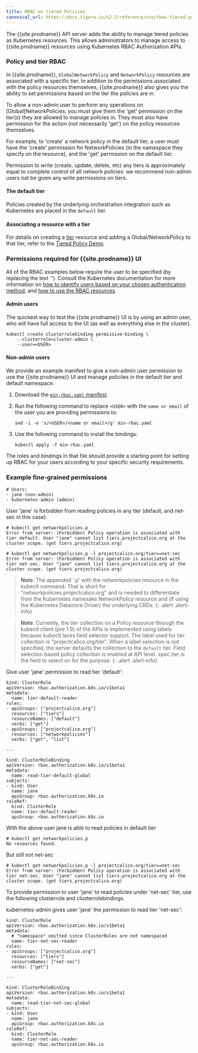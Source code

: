 ```yaml
---
title: RBAC on tiered Policies
canonical_url: https://docs.tigera.io/v2.2/reference/cnx/rbac-tiered-policies
---
```


The {{site.prodname}} API server adds the ability to manage tiered
policies as Kubernetes resources. This allows administrators to manage
access to {{site.prodname}} resources using Kubernetes RBAC
Authorization APIs.

### Policy and tier RBAC

In {{site.prodname}}, `GlobalNetworkPolicy` and `NetworkPolicy` resources
are associated with a specific tier. In addition to the permissions associated
with the policy resources themselves, {{site.prodname}} also gives you the
ability to set permissions based on the tier the policies are in.

To allow a non-admin user to perform any operations on [Global]NetworkPolicies,
you must give them the 'get' permission on the tier(s) they are allowed to
manage policies in.  They must also have permission for the action
(not necessarily 'get') on the policy resources themselves.

For example, to 'create' a network policy in the default tier, a user must have
the 'create' permission for NetworkPolicies (in the namespace they specify on
the resource), and the 'get' permission on the default tier.

Permission to write (create, update, delete, etc) any tiers is approximately
equal to complete control of all network policies: we recommend non-admin users
not be given any write permissions on tiers.

#### The default tier

Policies created by the underlying orchestration integration such as Kubernetes
are placed in the `default` tier.

#### Associating a resource with a tier

For details on creating a [tier]({{site.baseurl}}/{{page.version}}/reference/calicoctl/resources/tier)
resource and adding a Global/NetworkPolicy to that tier, refer to the
[Tiered Policy Demo]({{site.baseurl}}/{{page.version}}/getting-started/cnx/tiered-policy-cnx/).

### Permissions required for {{site.prodname}} UI

All of the RBAC examples below require the user to be specified (by replacing the
text '<USER>').  Consult the Kubernetes documentation for more information on
[how to identify users based on your chosen authentication method](https://kubernetes.io/docs/admin/authentication/),
and [how to use the RBAC resources](https://kubernetes.io/docs/admin/authorization/rbac/).

#### Admin users

The quickest way to test the {{site.prodname}} UI is by using an admin user, who
will have full access to the UI (as well as everything else in the cluster).

```
kubectl create clusterrolebinding permissive-binding \
    --clusterrole=cluster-admin \
    --user=<USER>
```

#### Non-admin users

We provide an example manifest to give a non-admin user permission to use the
{{site.prodname}} UI and manage policiies in the default tier and default
namespace.

1. Download the [`min-rbac.yaml` manifest]({{site.baseurl}}/{{page.version}}/getting-started/kubernetes/installation/hosted/cnx/demo-manifests/min-rbac.yaml).

1. Run the following command to replace `<USER>` with the `name or email` of
   the user you are providing permissions to:

   ```
   sed -i -e 's/<USER>/<name or email>/g' min-rbac.yaml
   ```

1. Use the following command to install the bindings:

   ```
   kubectl apply -f min-rbac.yaml
   ```

The roles and bindings in that file should provide a starting point for setting
up RBAC for your users according to your specific security requirements.

### Example fine-grained permissions

```
# Users:
- jane (non-admin)
- kubernetes-admin (admin)
```

User 'jane' is forbidden from reading policies in any tier (default, and
net-sec in this case):

```
# kubectl get networkpolicies.p
Error from server: (Forbidden) Policy operation is associated with tier default. User "jane" cannot list tiers.projectcalico.org at the cluster scope. (get tiers.projectcalico.org)

# kubectl get networkpolicies.p -l projectcalico.org/tier==net-sec
Error from server: (Forbidden) Policy operation is associated with tier net-sec. User "jane" cannot list tiers.projectcalico.org at the cluster scope. (get tiers.projectcalico.org)
```

> **Note**: The appended '.p' with the networkpolicies resource in the kubectl
  command. That is short for "networkpolicies.projectcalico.org" and is needed
  to differentiate from the Kubernetes namesake NetworkPolicy resource and
  (if using the Kubernetes Datastore Driver) the underlying CRDs.
{: .alert .alert-info}

> **Note**: Currently, the tier collection on a Policy resource through the
  kubectl client (pre 1.9) of the APIs is implemented using labels because
  kubectl lacks field selector support. The label used for tier collection
  is "projectcalico.org/tier". When a label selection is not specified, the
  server defaults the collection to the `default` tier. Field selection based
  policy collection is enabled at API level. spec.tier is the field to select
  on for the purpose.
{: .alert .alert-info}

Give user 'jane' permission to read tier 'default':

```
kind: ClusterRole
apiVersion: rbac.authorization.k8s.io/v1beta1
metadata:
  name: tier-default-reader
rules:
- apiGroups: ["projectcalico.org"]
  resources: ["tiers"]
  resourceNames: ["default"]
  verbs: ["get"]
- apiGroups: ["projectcalico.org"]
  resources: ["networkpolicies"]
  verbs: ["get", "list"]

---

kind: ClusterRoleBinding
apiVersion: rbac.authorization.k8s.io/v1beta1
metadata:
  name: read-tier-default-global
subjects:
- kind: User
  name: jane
  apiGroup: rbac.authorization.k8s.io
roleRef:
  kind: ClusterRole
  name: tier-default-reader
  apiGroup: rbac.authorization.k8s.io
```

With the above user jane is able to read policies in default tier
```
# kubectl get networkpolicies.p
No resources found.
```
But still not net-sec
```
# kubectl get networkpolicies.p -l projectcalico.org/tier==net-sec
Error from server: (Forbidden) Policy operation is associated with tier net-sec. User "jane" cannot list tiers.projectcalico.org at the cluster scope. (get tiers.projectcalico.org)
```

To provide permission to user 'jane' to read policies under 'net-sec' tier,
use the following clusterrole and clusterrolebindings.

kubernetes-admin gives user 'jane' the permission to read tier 'net-sec':
```
kind: ClusterRole
apiVersion: rbac.authorization.k8s.io/v1beta1
metadata:
  # "namespace" omitted since ClusterRoles are not namespaced
  name: tier-net-sec-reader
rules:
- apiGroups: ["projectcalico.org"]
  resources: ["tiers"]
  resourceNames: ["net-sec"]
  verbs: ["get"]

---

kind: ClusterRoleBinding
apiVersion: rbac.authorization.k8s.io/v1beta1
metadata:
  name: read-tier-net-sec-global
subjects:
- kind: User
  name: jane
  apiGroup: rbac.authorization.k8s.io
roleRef:
  kind: ClusterRole
  name: tier-net-sec-reader
  apiGroup: rbac.authorization.k8s.io
```
